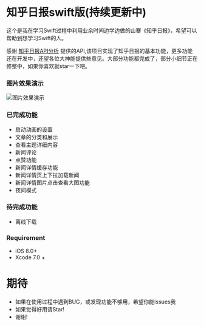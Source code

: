 # 知乎日报swift版(持续更新中)

这个是我在学习Swift过程中利用业余时间边学边做的山寨《知乎日报》，希望可以帮助到想学习Swift的人。

感谢 [知乎日报API分析](https://github.com/izzyleung/ZhihuDailyPurify/wiki/%E7%9F%A5%E4%B9%8E%E6%97%A5%E6%8A%A5-API-%E5%88%86%E6%9E%90) 提供的API,该项目实现了知乎日报的基本功能，更多功能还在开发中，还望各位大神能提供些意见。大部分功能都完成了，部分小细节正在修整中，如果你喜欢就star一下吧。

### 图片效果演示

![图片效果演示](https://github.com/renzifeng/ZFZhiHuDaily/raw/master/ZhiHu.gif)

### 已完成功能

* 启动动画的设置
* 文章的分类和展示
* 查看主题详细内容
* 新闻评论
* 点赞功能
* 新闻详情缓存功能
* 新闻详情页上下拉加载新闻
* 新闻详情图片点击查看大图功能
* 夜间模式

### 待完成功能

* 离线下载

### Requirement

* iOS 8.0+ 
* Xcode 7.0 +


# 期待
- 如果在使用过程中遇到BUG，或发现功能不够用，希望你能Issues我
- 如果觉得好用请Star!
- 谢谢!
